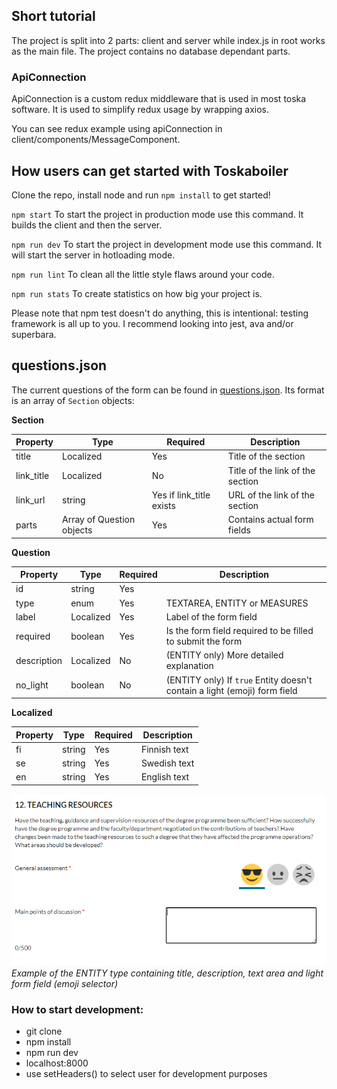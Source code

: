 ## Short tutorial

The project is split into 2 parts: client and server while index.js in root works as the main file. The project contains no database dependant parts.

### ApiConnection

ApiConnection is a custom redux middleware that is used in most toska software. It is used to simplify redux usage by wrapping axios.

You can see redux example using apiConnection in client/components/MessageComponent.

## How users can get started with Toskaboiler

Clone the repo, install node and run `npm install` to get started!

`npm start`
To start the project in production mode use this command. It builds the client and then the server.

`npm run dev`
To start the project in development mode use this command. It will start the server in hotloading mode.

`npm run lint`
To clean all the little style flaws around your code.

`npm run stats`
To create statistics on how big your project is.

Please note that npm test doesn't do anything, this is intentional: testing framework is all up to you. I recommend looking into jest, ava and/or superbara.

## questions.json

The current questions of the form can be found in [questions.json](https://github.com/UniversityOfHelsinkiCS/lomake/blob/master/client/questions.json). Its format is an array of `Section` objects:

**Section**

| Property   | Type                      | Required                 | Description                      |
| ---------- | ------------------------- | ------------------------ | -------------------------------- |
| title      | Localized                 | Yes                      | Title of the section             |
| link_title | Localized                 | No                       | Title of the link of the section |
| link_url   | string                    | Yes if link_title exists | URL of the link of the section   |
| parts      | Array of Question objects | Yes                      | Contains actual form fields      |

**Question**

| Property    | Type      | Required | Description                                                               |
| ----------- | --------- | -------- | ------------------------------------------------------------------------- |
| id          | string    | Yes      |
| type        | enum      | Yes      | TEXTAREA, ENTITY or MEASURES                                              |
| label       | Localized | Yes      | Label of the form field                                                   |
| required    | boolean   | Yes      | Is the form field required to be filled to submit the form                |
| description | Localized | No       | (ENTITY only) More detailed explanation                                   |
| no_light    | boolean   | No       | (ENTITY only) If `true` Entity doesn't contain a light (emoji) form field |

**Localized**

| Property | Type   | Required | Description  |
| -------- | ------ | -------- | ------------ |
| fi       | string | Yes      | Finnish text |
| se       | string | Yes      | Swedish text |
| en       | string | Yes      | English text |

![Example of an entity](https://raw.githubusercontent.com/UniversityOfHelsinkiCS/lomake/master/entity_example.png)
_Example of the ENTITY type containing title, description, text area and light form field (emoji selector)_

### How to start development:

- git clone
- npm install
- npm run dev
- localhost:8000
- use setHeaders() to select user for development purposes

